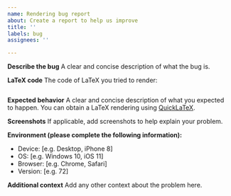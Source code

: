 ```yaml
---
name: Rendering bug report
about: Create a report to help us improve
title: ''
labels: bug
assignees: ''

---
```


**Describe the bug**
A clear and concise description of what the bug is.

**LaTeX code**
The code of LaTeX you tried to render:
```latex

```

**Expected behavior**
A clear and concise description of what you expected to happen. You can obtain a LaTeX rendering using [QuickLaTeX](https://www.quicklatex.com/).

**Screenshots**
If applicable, add screenshots to help explain your problem.

**Environment (please complete the following information):**
 - Device: [e.g. Desktop, iPhone 8]
 - OS: [e.g. Windows 10, iOS 11]
 - Browser: [e.g. Chrome, Safari]
 - Version: [e.g. 72]

**Additional context**
Add any other context about the problem here.
